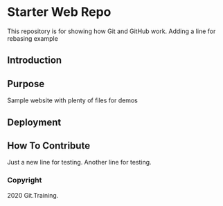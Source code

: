 # Starter Web Repo

This repository is for showing how Git and GitHub work.
Adding a line for rebasing example

## Introduction

## Purpose

Sample website with plenty of files for demos

## Deployment

## How To Contribute

Just a new line for testing.
Another line for testing.

### Copyright

2020 Git.Training.